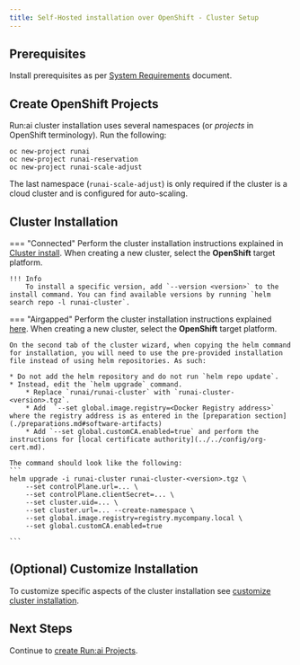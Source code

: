 ```yaml
---
title: Self-Hosted installation over OpenShift - Cluster Setup
---
```



## Prerequisites
Install prerequisites as per [System Requirements](../../cluster-setup/cluster-prerequisites.md) document.  

## Create OpenShift Projects
Run:ai cluster installation uses several namespaces (or *projects* in OpenShift terminology). Run the following:

```
oc new-project runai
oc new-project runai-reservation
oc new-project runai-scale-adjust
```

The last namespace (`runai-scale-adjust`) is only required if the cluster is a cloud cluster and is configured for auto-scaling.

## Cluster Installation
=== "Connected"
    Perform the cluster installation instructions explained in [Cluster install](../../cluster-setup/cluster-install.md). When creating a new cluster, select the **OpenShift**  target platform.

    !!! Info
        To install a specific version, add `--version <version>` to the install command. You can find available versions by running `helm search repo -l runai-cluster`.

=== "Airgapped"
    Perform the cluster installation instructions explained [here](../../cluster-setup/cluster-install.md). When creating a new cluster, select the **OpenShift**  target platform.

    On the second tab of the cluster wizard, when copying the helm command for installation, you will need to use the pre-provided installation file instead of using helm repositories. As such:

    * Do not add the helm repository and do not run `helm repo update`.
    * Instead, edit the `helm upgrade` command. 
        * Replace `runai/runai-cluster` with `runai-cluster-<version>.tgz`. 
        * Add  `--set global.image.registry=<Docker Registry address>` where the registry address is as entered in the [preparation section](./preparations.md#software-artifacts)
        * Add `--set global.customCA.enabled=true` and perform the instructions for [local certificate authority](../../config/org-cert.md).
    
    The command should look like the following:
    ```
    helm upgrade -i runai-cluster runai-cluster-<version>.tgz \
        --set controlPlane.url=... \
        --set controlPlane.clientSecret=... \
        --set cluster.uid=... \
        --set cluster.url=... --create-namespace \
        --set global.image.registry=registry.mycompany.local \
        --set global.customCA.enabled=true

    ```

## (Optional) Customize Installation

To customize specific aspects of the cluster installation see [customize cluster installation](../../cluster-setup/customize-cluster-install.md).

## Next Steps

Continue to [create Run:ai Projects](project-management.md).
